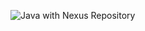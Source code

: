 ![Java with Nexus Repository](https://github.com/edp20/java-webapp/workflows/Java%20with%20Nexus%20Repository/badge.svg)